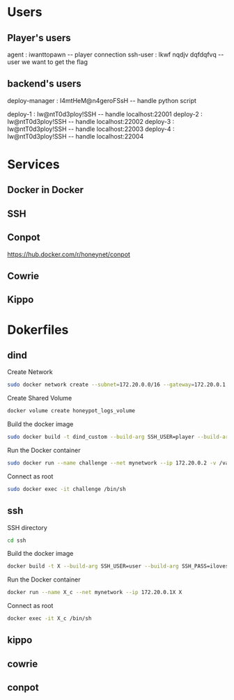 

# Users

## Player's users

agent : iwanttopawn -- player connection
ssh-user : lkwf nqdjv dqfdqfvq -- user we want to get the flag

## backend's users

deploy-manager : I4mtHeM@n4geroFSsH -- handle python script

deploy-1 : Iw@ntT0d3ploy!SSH -- handle localhost:22001
deploy-2 : Iw@ntT0d3ploy!SSH -- handle localhost:22002
deploy-3 : Iw@ntT0d3ploy!SSH -- handle localhost:22003
deploy-4 : Iw@ntT0d3ploy!SSH -- handle localhost:22004

# Services
## Docker in Docker

## SSH

## Conpot
https://hub.docker.com/r/honeynet/conpot
## Cowrie

## Kippo 


# Dokerfiles

## dind
Create Network
```sh
sudo docker network create --subnet=172.20.0.0/16 --gateway=172.20.0.1 mynetwork
```
Create Shared Volume
```sh
docker volume create honeypot_logs_volume
```
Build the docker image
```sh
sudo docker build -t dind_custom --build-arg SSH_USER=player --build-arg SSH_PASS=player .
```
Run the Docker container
```sh
sudo docker run --name challenge --net mynetwork --ip 172.20.0.2 -v /var/run/docker.sock:/var/run/docker.sock -v honeypot_logs_volume:/user_logs --privileged -p 2222:22 dind_custom
```
Connect as root
```sh
sudo docker exec -it challenge /bin/sh
```

## ssh

SSH directory
```bash
cd ssh
```
Build the docker image
```bash
docker build -t X --build-arg SSH_USER=user --build-arg SSH_PASS=ilovessh .
```
Run the Docker container
```sh
docker run --name X_c --net mynetwork --ip 172.20.0.1X X
```
Connect as root
```sh
docker exec -it X_c /bin/sh
```


## kippo

## cowrie

## conpot
